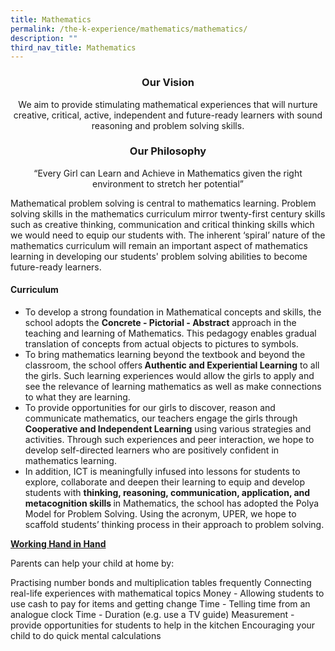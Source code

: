 ```yaml
---
title: Mathematics
permalink: /the-k-experience/mathematics/mathematics/
description: ""
third_nav_title: Mathematics
---
```

<h3 align="center">Our Vision</h3>

<p align="center">We aim to provide stimulating mathematical experiences that will nurture creative, critical, active, independent and future-ready learners with sound reasoning and problem solving skills.</p>

<h3 align="center">Our Philosophy</h3>

<p align="center">“Every Girl can Learn and Achieve in Mathematics given the right environment to stretch her potential”</p>
<p>Mathematical problem solving is central to mathematics learning. Problem solving skills in the mathematics curriculum mirror twenty-first century skills such as creative thinking, communication and critical thinking skills which we would need to equip our students with. The inherent ‘spiral’ nature of the mathematics curriculum will remain an important aspect of mathematics learning in developing our students' problem solving abilities to become future-ready learners. </p>

<h4>Curriculum</h4>
<p>
<ul>
	<li>To develop a strong foundation in Mathematical concepts and skills, the school adopts the <strong>Concrete - Pictorial - Abstract</strong> approach in the teaching and learning of Mathematics. This pedagogy enables gradual translation of concepts from actual objects to pictures to symbols. </li>
<li>To bring mathematics learning beyond the textbook and beyond the classroom, the school offers<strong> Authentic and Experiential Learning</strong> to all the girls. Such learning experiences would allow the girls to apply and see the relevance of learning mathematics as well as make connections to what they are learning.</li>
<li>To provide opportunities for our girls to discover, reason and communicate mathematics, our teachers engage the girls through <strong>Cooperative and Independent Learning</strong> using various strategies and activities. Through such experiences and peer interaction, we hope to develop self-directed learners who are positively confident in mathematics learning. </li>
<li>In addition, ICT is meaningfully infused into lessons for students to explore, collaborate and deepen their learning to equip and develop students with <strong>thinking, reasoning, communication, application, and metacognition skills </strong>in Mathematics, the school has adopted the Polya Model for Problem Solving. Using the acronym, UPER, we hope to scaffold students’ thinking process in their approach to problem solving.</li>
	</ul>
</p>
<p><strong><u>Working Hand in Hand</u></strong><br>

Parents can help your child at home by:<br>


Practising number bonds and multiplication tables frequently
Connecting real-life experiences with mathematical topics
Money - Allowing students to use cash to pay for items and getting change
Time - Telling time from an analogue clock
Time - Duration (e.g. use a TV guide)
Measurement - provide opportunities for students to help in the kitchen 
Encouraging your child to do quick mental calculations
</p>